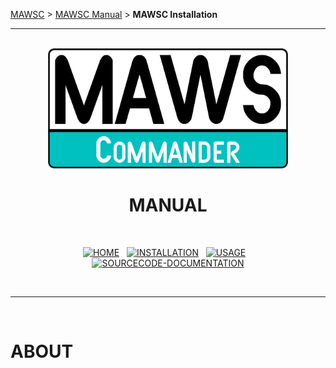 <!-- b220618.112932 -->

[MAWSC](../../../) &gt; [MAWSC Manual](../MAWSC-Manual.md) &gt;  **MAWSC Installation**

***

<br>

<div align="center">

  <img src="../../../.github/Logo/maws-logo-commander-512x256.png" alt="MAWSC logo" width="384">
  <h1> 
    MANUAL<br>
  </h1>
  <br>
  
  [![HOME](https://img.shields.io/badge/HOME-007474?style=for-the-badge)](../MAWSC-Manual.md)&nbsp;&nbsp;&nbsp;[![INSTALLATION](https://img.shields.io/badge/INSTALLATION-00c0c0?style=for-the-badge)](../Installation/MAWSC-Installation.md)&nbsp;&nbsp;&nbsp;[![USAGE](https://img.shields.io/badge/USAGE-007474?style=for-the-badge)](../Usage/MAWSC-Usage.md)&nbsp;&nbsp;&nbsp;[![SOURCECODE-DOCUMENTATION](https://img.shields.io/badge/SOURCECODE%20DOCUMENTATION-007474?style=for-the-badge)](../Sourcecode/MAWSC-Sourcecode.md)

</div>

<br>

***

<br>

# ABOUT
